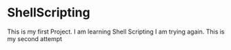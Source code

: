 # ShellScripting

This is my first Project.
I am learning Shell Scripting
I am trying again.
This is my second attempt